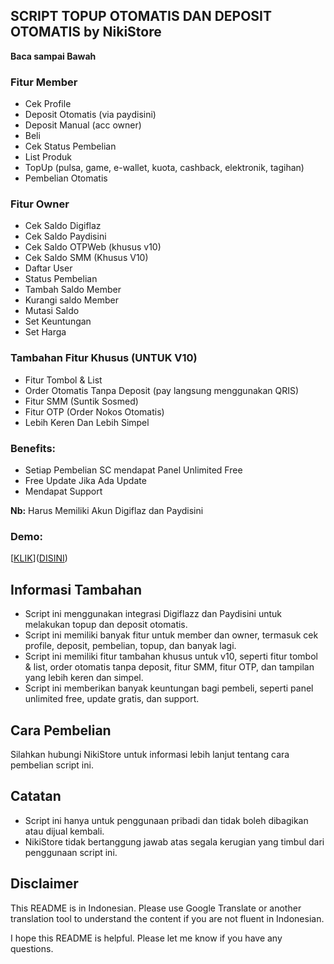 ## **SCRIPT TOPUP OTOMATIS DAN DEPOSIT OTOMATIS** by NikiStore

**Baca sampai Bawah**

### **Fitur Member**

* Cek Profile
* Deposit Otomatis (via paydisini)
* Deposit Manual (acc owner)
* Beli
* Cek Status Pembelian
* List Produk
* TopUp (pulsa, game, e-wallet, kuota, cashback, elektronik, tagihan)
* Pembelian Otomatis

### **Fitur Owner**

* Cek Saldo Digiflaz
* Cek Saldo Paydisini
* Cek Saldo OTPWeb (khusus v10)
* Cek Saldo SMM (Khusus V10)
* Daftar User
* Status Pembelian
* Tambah Saldo Member
* Kurangi saldo Member
* Mutasi Saldo
* Set Keuntungan
* Set Harga

### **Tambahan Fitur Khusus (UNTUK V10)**

* Fitur Tombol & List
* Order Otomatis Tanpa Deposit (pay langsung menggunakan QRIS)
* Fitur SMM (Suntik Sosmed)
* Fitur OTP (Order Nokos Otomatis)
* Lebih Keren Dan Lebih Simpel

### **Benefits:**

* Setiap Pembelian SC mendapat Panel Unlimited Free
* Free Update Jika Ada Update
* Mendapat Support

**Nb:** Harus Memiliki Akun Digiflaz dan Paydisini

### **Demo:**

[[KLIK](https://chat.whatsapp.com/F86qxYim0HR2MYFfUNLgrR)]([DISINI](https://chat.whatsapp.com/F86qxYim0HR2MYFfUNLgrR))

## **Informasi Tambahan**

* Script ini menggunakan integrasi Digiflazz dan Paydisini untuk melakukan topup dan deposit otomatis.
* Script ini memiliki banyak fitur untuk member dan owner, termasuk cek profile, deposit, pembelian, topup, dan banyak lagi.
* Script ini memiliki fitur tambahan khusus untuk v10, seperti fitur tombol & list, order otomatis tanpa deposit, fitur SMM, fitur OTP, dan tampilan yang lebih keren dan simpel.
* Script ini memberikan banyak keuntungan bagi pembeli, seperti panel unlimited free, update gratis, dan support.

## **Cara Pembelian**

Silahkan hubungi NikiStore untuk informasi lebih lanjut tentang cara pembelian script ini.

## **Catatan**

* Script ini hanya untuk penggunaan pribadi dan tidak boleh dibagikan atau dijual kembali.
* NikiStore tidak bertanggung jawab atas segala kerugian yang timbul dari penggunaan script ini.

## **Disclaimer**

This README is in Indonesian. Please use Google Translate or another translation tool to understand the content if you are not fluent in Indonesian.

I hope this README is helpful. Please let me know if you have any questions.
